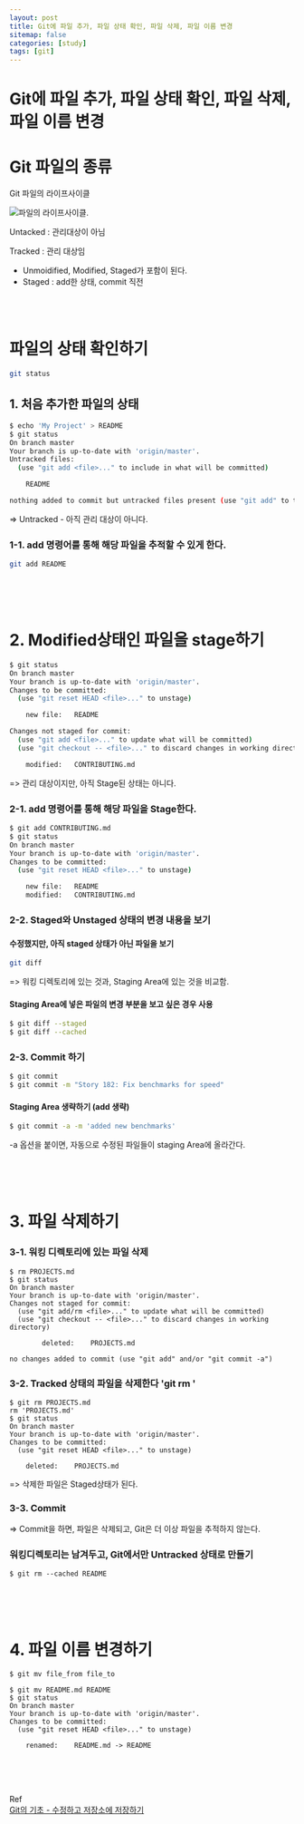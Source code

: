 ```yaml
---
layout: post
title: Git에 파일 추가, 파일 상태 확인, 파일 삭제, 파일 이름 변경 
sitemap: false
categories: [study]
tags: [git]
---
```


# Git에 파일 추가, 파일 상태 확인, 파일 삭제, 파일 이름 변경 

# Git 파일의 종류  

Git 파일의 라이프사이클

![파일의 라이프사이클.](https://git-scm.com/book/en/v2/images/lifecycle.png)

Untacked : 관리대상이 아님

Tracked : 관리 대상임 

- Unmoidified, Modified, Staged가 포함이 된다. 
- Staged : add한 상태, commit 직전

<br>
<br>

# 파일의 상태 확인하기

~~~bash
git status
~~~

## 1. 처음 추가한 파일의 상태

~~~bash
$ echo 'My Project' > README
$ git status
On branch master
Your branch is up-to-date with 'origin/master'.
Untracked files:
  (use "git add <file>..." to include in what will be committed)

    README

nothing added to commit but untracked files present (use "git add" to track)
~~~

=> Untracked - 아직 관리 대상이 아니다. 

### 1-1. add 명령어를 통해 해당 파일을 추적할 수 있게 한다. 

~~~bash
git add README
~~~

<br>
<br>
<br>


# 2. Modified상태인 파일을 stage하기

~~~bash
$ git status
On branch master
Your branch is up-to-date with 'origin/master'.
Changes to be committed:
  (use "git reset HEAD <file>..." to unstage)

    new file:   README

Changes not staged for commit:
  (use "git add <file>..." to update what will be committed)
  (use "git checkout -- <file>..." to discard changes in working directory)

    modified:   CONTRIBUTING.md
~~~

=> 관리 대상이지만, 아직 Stage된 상태는 아니다. 

### 2-1. add 명령어를 통해 해당 파일을 Stage한다. 

~~~bash
$ git add CONTRIBUTING.md
$ git status
On branch master
Your branch is up-to-date with 'origin/master'.
Changes to be committed:
  (use "git reset HEAD <file>..." to unstage)

    new file:   README
    modified:   CONTRIBUTING.md
~~~



### 2-2. Staged와 Unstaged 상태의 변경 내용을 보기

#### 수정했지만, 아직 staged 상태가 아닌 파일을 보기 

~~~bash
git diff 
~~~

=> 워킹 디렉토리에 있는 것과, Staging Area에 있는 것을 비교함. 



#### Staging Area에 넣은 파일의 변경 부분을 보고 싶은 경우 사용 

~~~bash
$ git diff --staged
$ git diff --cached
~~~



### 2-3. Commit 하기

~~~bash
$ git commit
$ git commit -m "Story 182: Fix benchmarks for speed"
~~~



#### Staging Area 생략하기 (add 생략)

~~~bash
$ git commit -a -m 'added new benchmarks'
~~~

-a 옵션을 붙이면, 자동으로 수정된 파일들이 staging Area에 올라간다. 


<br>
<br>
<br>

# 3. 파일 삭제하기 

### 3-1. 워킹 디렉토리에 있는 파일 삭제 

~~~
$ rm PROJECTS.md
$ git status
On branch master
Your branch is up-to-date with 'origin/master'.
Changes not staged for commit:
  (use "git add/rm <file>..." to update what will be committed)
  (use "git checkout -- <file>..." to discard changes in working directory)

        deleted:    PROJECTS.md

no changes added to commit (use "git add" and/or "git commit -a")
~~~

### 3-2. Tracked 상태의 파일을 삭제한다 'git rm '

~~~
$ git rm PROJECTS.md
rm 'PROJECTS.md'
$ git status
On branch master
Your branch is up-to-date with 'origin/master'.
Changes to be committed:
  (use "git reset HEAD <file>..." to unstage)

    deleted:    PROJECTS.md
~~~

=> 삭제한 파일은 Staged상태가 된다. 

### 3-3. Commit 

=> Commit을 하면, 파일은 삭제되고, Git은 더 이상 파일을 추적하지 않는다. 



### 워킹디렉토리는 남겨두고, Git에서만 Untracked 상태로 만들기

~~~
$ git rm --cached README
~~~


<br>
<br>
<br>

# 4. 파일 이름 변경하기

~~~
$ git mv file_from file_to
~~~

~~~
$ git mv README.md README
$ git status
On branch master
Your branch is up-to-date with 'origin/master'.
Changes to be committed:
  (use "git reset HEAD <file>..." to unstage)

    renamed:    README.md -> README
~~~

<br>
<br>
<br>

Ref  <br>
[Git의 기초 - 수정하고 저장소에 저장하기](https://git-scm.com/book/ko/v2/Git%EC%9D%98-%EA%B8%B0%EC%B4%88-%EC%88%98%EC%A0%95%ED%95%98%EA%B3%A0-%EC%A0%80%EC%9E%A5%EC%86%8C%EC%97%90-%EC%A0%80%EC%9E%A5%ED%95%98%EA%B8%B0)